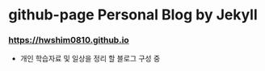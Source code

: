 # github-page Personal Blog by Jekyll
### https://hwshim0810.github.io

- 개인 학습자료 및 일상을 정리 할 블로그 구성 중

